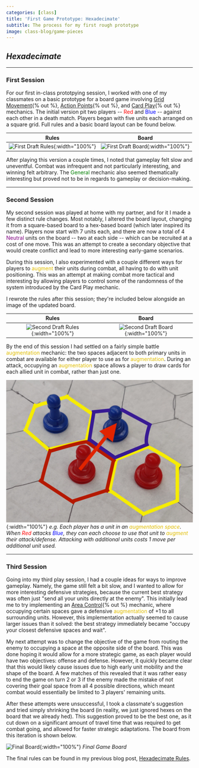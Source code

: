 ```yaml
---
categories: [class]
title: 'First Game Prototype: Hexadecimate'
subtitle: The process for my first rough prototype
image: class-blog/game-pieces
---
```

## *Hexadecimate*

<!-- e -->
***

### First Session

For our first in-class prototpying session, I worked with one of my classmates on a basic prototype for a board game involving [Grid Movement](https://boardgamegeek.com/boardgamemechanic/2676/grid-movement){% out %}, [Action Points](https://boardgamegeek.com/boardgamemechanic/2001/act-01-action-points){% out %}, and [Card Play](https://boardgamegeek.com/boardgamemechanic/2857/res-06-card-play){% out %} mechanics. The initial version pit two players -- <span style="color:red;">Red</span> and <span style="color:blue;">Blue</span> -- against each other in a death match. Players began with five units each arranged on a square grid. Full rules and a basic board layout can be found below.

Rules              |  Board 
:-------------------------:|:-------------------------:
![First Draft Rules](/assets/images/class-blog/draft-1-rules.jpg){:width="100%"}  |  ![First Draft Board](/assets/images/class-blog/draft-1-board.jpg){:width="100%"}

After playing this version a couple times, I noted that gameplay felt slow and uneventful. Combat was infrequent and not particularly interesting, and winning felt arbitrary. The <span style="color:green;">General</span> mechanic also seemed thematically interesting but proved not to be in regards to gameplay or decision-making.

***

### Second Session

My second session was played at home with my partner, and for it I made a few distinct rule changes. Most notably, I altered the board layout, changing it from a square-based board to a hex-based board (which later inspired its name). Players now start with 7 units each, and there are now a total of 4 <span style="color:purple;">Neutral</span> units on the board -- two at each side -- which can be recruited at a cost of one move. This was an attempt to create a secondary objective that would create conflict and lead to more interesting early-game scenarios. 

During this session, I also experimented with a couple different ways for players to <span style="color:#e0bd02;">augment</span> their units during combat, all having to do with unit positioning. This was an attempt at making combat more tactical and interesting by allowing players to control some of the randomness of the system introduced by the Card Play mechanic.

I rewrote the rules after this session; they're included below alongside an image of the updated board.

Rules              |  Board 
:-------------------------:|:-------------------------:
![Second Draft Rules](/assets/images/class-blog/draft-2-rules.jpg){:width="100%"}  |  ![Second Draft Board](/assets/images/class-blog/game-board.jpg){:width="100%"}

By the end of this session I had settled on a fairly simple battle <span style="color:#e0bd02;">augmentation</span> mechanic: the two spaces adjacent to both primary units in combat are available for either player to use as for <span style="color:#e0bd02;">augmentation</span>. During an attack, occupying an <span style="color:#e0bd02;">augmentation</span> space allows a player to draw cards for each allied unit in combat, rather than just one. 

![Game Pieces](/assets/images/class-blog/game-pieces.jpg){:width="100%"}
*e.g. Each player has a unit in an <span style="color:#e0bd02;">augmentation space</span>. When <span style="color:red;">Red</span> attacks <span style="color:blue;">Blue</span>, they can each choose to use that unit to <span style="color:#e0bd02;">augment</span> their attack/defense. Attacking with additional units costs 1 move per additional unit used.*

***

### Third Session

Going into my third play session, I had a couple ideas for ways to improve gameplay. Namely, the game still felt a bit slow, and I wanted to allow for more interesting defensive strategies, because the current best strategy was often just "send all your units directly at the enemy". This initially lead me to try implementing an [Area Control](https://boardgamegeek.com/boardgamemechanic/2080/area-control-area-influence){% out %} mechanic, where occupying certain spaces gave a defensive <span style="color:#e0bd02;">augmentation</span> of +1 to all surrounding units. However, this implementation actually seemed to cause larger issues than it solved: the best strategy immediately became "occupy your closest defensive spaces and wait". 

My next attempt was to change the objective of the game from routing the enemy to occupying a space at the opposite side of the board. This was done hoping it would allow for a more strategic game, as each player would have two objectives: offense and defense. However, it quickly became clear that this would likely cause issues due to high early unit mobility and the shape of the board. A few matches of this revealed that it was rather easy to end the game on turn 2 or 3 if the enemy made the mistake of not covering their goal space from all 4 possible directions, which meant combat would essentially be limited to 3 players' remaining units. 

After these attempts were unsuccessful, I took a classmate's suggestion and tried simply shrinking the board (in reality, we just ignored hexes on the board that we already hed). This suggestion proved to be the best one, as it cut down on a significant amount of travel time that was required to get combat going, and allowed for faster strategic adaptations. The board from this iteration is shown below.

![Final Board](/assets/images/class-blog/final-board.jpg){:width="100%"} *Final Game Board*

The final rules can be found in my previous blog post, [Hexadecimate Rules](/class-blog/game-rules).